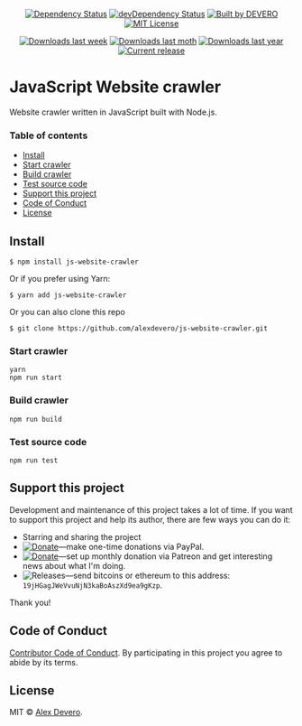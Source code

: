 ﻿<p align="center"> 
  <a href="https://david-dm.org/alexdevero/js-website-crawler"><img alt="Dependency Status" src="https://david-dm.org/alexdevero/js-website-crawler.svg?style=flat"></a>
  <a href="https://david-dm.org/alexdevero/js-website-crawler?type=dev"><img alt="devDependency Status" src="https://david-dm.org/alexdevero/js-website-crawler/dev-status.svg?style=flat"></a>
  <a href="https://alexdevero.com"><img alt="Built by DEVERO" src="https://img.shields.io/badge/built%20by-DEVERO-brightgreen.svg?colorB=d30320"></a>
  <a href="http://opensource.org/licenses/MIT"><img alt="MIT License" src="https://img.shields.io/npm/l/express.svg"></a>
</p>

<p align="center">
  <a href="https://www.npmjs.com/package/js-website-crawler"><img alt="Downloads last week" src="https://img.shields.io/npm/dw/localeval.svg"></a>
  <a href="https://www.npmjs.com/package/js-website-crawler"><img alt="Downloads last moth" src="https://img.shields.io/npm/dm/localeval.svg"></a>
  <a href="https://www.npmjs.com/package/js-website-crawler"><img alt="Downloads last year" src="https://img.shields.io/npm/dy/localeval.svg"></a>
  <a href="https://github.com/alexdevero/js-website-crawler/releases"><img alt="Current release" src="https://img.shields.io/github/release/alexdevero/js-website-crawler.svg"></a>
</p>

# JavaScript Website crawler

Website crawler written in JavaScript built with Node.js.

### Table of contents

* [Install](#install)
* [Start crawler](#start-crawler)
* [Build crawler](#build-crawler)
* [Test source code](#test-source-code)
* [Support this project](#support-this-project)
* [Code of Conduct](#code-of-conduct)
* [License](#license)

## Install

```
$ npm install js-website-crawler
```
Or if you prefer using Yarn:
```
$ yarn add js-website-crawler
```

Or you can also clone this repo
```
$ git clone https://github.com/alexdevero/js-website-crawler.git
```

### Start crawler

```
yarn
npm run start
```

### Build crawler

```
npm run build
```

### Test source code

```
npm run test
```

## Support this project

<!-- This project is released as an open-source. If you need help with using this project, please ask and I will do my best reply to as soon as possible. You can use this project as you wish *for free*. Also, you can change the source code and redistribute it if you want. -->

Development and maintenance of this project takes a lot of time. If you want to support this project and help its author, there are few ways you can do it:

 - Starring and sharing the project
 - [![Donate](https://img.shields.io/badge/Donate-Paypal-brightgreen.svg?colorB=259cd2)](https://www.paypal.com/cgi-bin/webscr?cmd=_s-xclick&hosted_button_id=YKLGUUB34ASEL)—make one-time donations via PayPal.
 - [![Donate](https://img.shields.io/badge/Donate-Patreon-brightgreen.svg?colorB=f86213)](https://www.patreon.com/alexdevero)—set up monthly donation via Patreon and get interesting news about what I'm doing.
 - <img alt="Releases" src="https://img.shields.io/badge/Donate-Bitcoin-brightgreen.svg?colorB=fab915">—send bitcoins or ethereum to this address: `19jHGagJWeVvuNjN3kaBoAszXd9ea9gKzp`.

Thank you!

## Code of Conduct

[Contributor Code of Conduct](code-of-conduct.md). By participating in this project you agree to abide by its terms.

## License

MIT © [Alex Devero](https://alexdevero.com).
